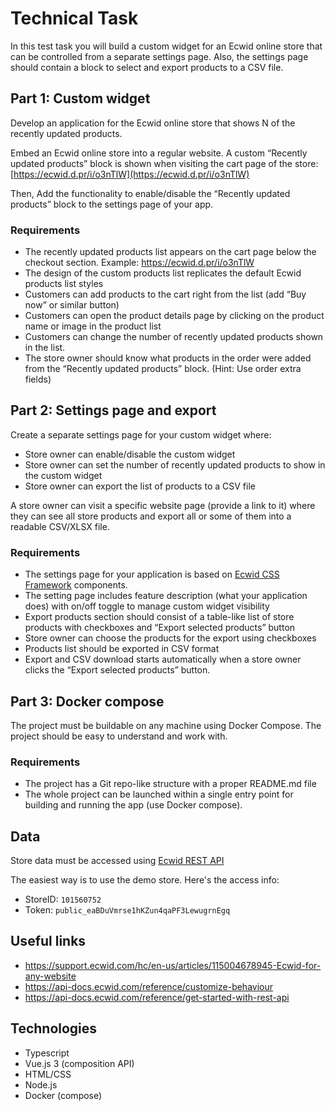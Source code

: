 # Technical Task

In this test task you will build a custom widget for an Ecwid online store that can be controlled from a separate
settings page. Also, the settings page should contain a block to select and export products to a CSV file.

## Part 1: Custom widget

Develop an application for the Ecwid online store that shows N of the recently updated products.

Embed an Ecwid online store into a regular website. A custom “Recently updated products” block is shown when visiting
the cart page of the store: [https://ecwid.d.pr/i/o3nTlW](https://ecwid.d.pr/i/o3nTlW)

Then, Add the functionality to enable/disable the “Recently updated products” block to the settings page of your app.

### Requirements

- The recently updated products list appears on the cart page below the checkout section.
  Example: https://ecwid.d.pr/i/o3nTlW
- The design of the custom products list replicates the default Ecwid products list styles
- Customers can add products to the cart right from the list (add “Buy now” or similar button)
- Customers can open the product details page by clicking on the product name or image in the product list
- Customers can change the number of recently updated products shown in the list.
- The store owner should know what products in the order were added from the “Recently updated products” block. (Hint:
  Use order extra fields)

## Part 2: Settings page and export

Create a separate settings page for your custom widget where:

- Store owner can enable/disable the custom widget
- Store owner can set the number of recently updated products to show in the custom widget
- Store owner can export the list of products to a CSV file

A store owner can visit a specific website page (provide a link to it) where they can see all store products and export
all or some of them into a readable CSV/XLSX file.

### Requirements

- The settings page for your application is based
  on [Ecwid CSS Framework](https://developers.ecwid.com/ecwid-css-framework/) components.
- The setting page includes feature description (what your application does) with on/off toggle to manage custom widget
  visibility
- Export products section should consist of a table-like list of store products with checkboxes and “Export selected
  products” button
- Store owner can choose the products for the export using checkboxes
- Products list should be exported in CSV format
- Export and CSV download starts automatically when a store owner clicks the “Export selected products” button.

## Part 3: Docker compose

The project must be buildable on any machine using Docker Compose. The project should be easy to understand and work
with.

### Requirements

- The project has a Git repo-like structure with a proper README.md file
- The whole project can be launched within a single entry point for building and running the app (use Docker compose).

## Data

Store data must be accessed using [Ecwid REST API](https://api-docs.ecwid.com/reference/rest-api)

The easiest way is to use the demo store. Here's the access info:

- StoreID: `101560752`
- Token: `public_eaBDuVmrse1hKZun4qaPF3LewugrnEgq`

## Useful links

- https://support.ecwid.com/hc/en-us/articles/115004678945-Ecwid-for-any-website
- https://api-docs.ecwid.com/reference/customize-behaviour
- https://api-docs.ecwid.com/reference/get-started-with-rest-api

## Technologies

- Typescript
- Vue.js 3 (composition API)
- HTML/CSS
- Node.js
- Docker (compose)
